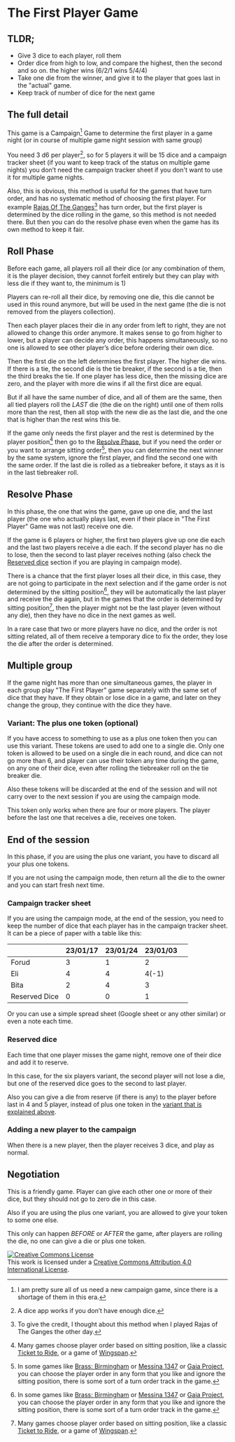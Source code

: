 # The First Player Game

## TLDR;

- Give 3 dice to each player, roll them
- Order dice from high to low, and compare the highest, then the second and so on. the higher wins (6/2/1 wins 5/4/4)
- Take one die from the winner, and give it to the player that goes last in the "actual" game.
- Keep track of number of dice for the next game

## The full detail

This game is a Campaign[^1] Game to determine the first player in a game night (or in course of multiple game night session with same group)

You need 3 d6 per player[^2], so for 5 players it will be 15 dice and a campaign tracker sheet (if you want to keep track of the status on multiple game nights) you don’t need the campaign tracker sheet  if you don't want to use it for multiple game nights. 

Also, this is obvious, this method is useful for the games that have turn order, and has no systematic method of choosing the first player. For example [Rajas Of The Ganges](https://boardgamegeek.com/boardgame/220877/rajas-ganges)[^3] has turn order, but the first player is determined by the dice rolling in the game, so this method is not needed there. But then you can do the resolve phase even when the game has its own method to keep it fair.

## Roll Phase 

Before each game, all players roll all their dice (or any combination of them, it is the player decision, they cannot forfeit entirely but they can play with less die if they want to, the minimum is 1)

Players can re-roll all their dice, by removing one die, this die cannot be used in this round anymore, but will be used in the next game (the die is not removed from the players collection).

Then each player places their die in any order from left to right, they are not allowed to change this order anymore. It makes sense to go from higher to lower, but a player can decide any order, this happens simultaneously, so no one is allowed to see other player’s dice before ordering their own dice. 

Then the first die on the left determines the first player. The higher die wins. If there is a tie, the second die is the tie breaker, if the second is a tie, then the third breaks the tie. If one player has less dice, then the missing dice are zero, and the player with more die wins if all the first dice are equal.

But if all have the same number of dice, and all of them are the same, then all tied players roll the *LAST* die (the die on the right) until one of them rolls more than the rest, then all stop with the new die as the last die, and the one that is higher than the rest wins this tie.  

If the game only needs the first player and the rest is determined by the player position[^4] then go to the [Resolve Phase](#resolve-phase), but if you need the order or you want to arrange sitting order[^5], then you can determine the next winner by the same system, ignore the first player, and find the second one with the same order. If the last die is rolled as a tiebreaker before, it stays as it is in the last tiebreaker roll.

## Resolve Phase 

In this phase, the one that wins the game, gave up one die, and the last player (the one who actually plays last, even if their place in "The First Player" Game was not last) receive one die. 

If the game is 6 players or higher, the first two players give up one die each and the last two players receive a die each. 
If the second player has no die to lose, then the second to last player receives nothing (also check the [Reserved dice](#reserved-dice) section if you are playing in campaign mode).

There is a chance that the first player loses all their dice, in this case, they are not going to participate in the next selection and if the game order is not determined by the sitting position[^5], they will be automatically the last player and receive the die again, but in the games that the order is determined by sitting position[^4], then the player might not be the last player (even without any die), then they have no dice in the next games as well. 

In a rare case that two or more players have no dice, and the order is not sitting related, all of them receive a temporary dice to fix the order, they lose the die after the order is determined. 

## Multiple group 

If the game night has more than one simultaneous games, the player in each group play "The First Player" game separately with the same set of dice that they have. If they obtain or lose dice in a game, and later on they change the group, they continue with the dice they have. 

### Variant: The plus one token (optional)

If you have access to something to use as a plus one token then you can use this variant. These tokens are used to add one to a single die. 
Only one token is allowed to be used on a single die in each round, and dice can not go more than 6, and player can use their token any time during the game, on any one of their dice, even after rolling the tiebreaker roll on the tie breaker die. 

Also these tokens will be discarded at the end of the session and will not carry over to the next session if you are using the campaign mode.

This token only works when there are four or more players. The player before the last one that receives a die, receives one token.

## End of the session 

In this phase, if you are using the plus one variant, you have to discard all your plus one tokens. 

If you are not using the campaign mode, then return all the die to the owner and you can start fresh next time.

### Campaign tracker sheet

If you are using the campaign mode, at the end of the session, you need to keep the number of dice that each player has in the campaign tracker sheet. It can be a piece of paper with a table like this:

|              | 23/01/17 | 23/01/24 | 23/01/03 |     |
| ---          | ---      | ---      | ---      | --- |
| Forud        | 3        | 1        | 2        |     |
| Eli          | 4        | 4        | 4(-1)    |     |
| Bita         | 2        | 4        | 3        |     |
| Reserved Dice| 0        | 0        | 1        |     |
 
Or you can use a simple spread sheet (Google sheet or any other similar) or even a note each time. 

### Reserved dice

Each time that one player misses the game night, remove one of their dice and add it to reserve. 

In this case, for the six players variant, the second player will not lose a die, but one of the reserved dice goes to the second to last player. 

Also you can give a die from reserve (if there is any) to the player before last in 4 and 5 player, instead of plus one token in the [variant that is explained above](#variant-the-plus-one-token-optional).

### Adding a new player to the campaign

When there is a new player, then the player receives 3 dice, and play as normal. 

## Negotiation

This is a friendly game. Player can give each other one or more of their dice, but they should not go to zero die in this case. 

Also if you are using the plus one variant, you are allowed to give your token to some one else. 

This only can happen *BEFORE* or *AFTER* the game, after players are rolling the die, no one can give a die or plus one token.  

<a rel="license" href="http://creativecommons.org/licenses/by/4.0/"><img alt="Creative Commons License" style="border-width:0" src="https://i.creativecommons.org/l/by/4.0/88x31.png" /></a><br />This work is licensed under a <a rel="license" href="http://creativecommons.org/licenses/by/4.0/">Creative Commons Attribution 4.0 International License</a>.

[^1]: I am pretty sure all of us need a new campaign game, since there is a shortage of them in this era. 
[^2]: A dice app works if you don’t have enough dice. 
[^3]: To give the credit, I thought about this method when I played Rajas of The Ganges the other day.
[^4]: Many games choose player order based on sitting position, like a classic [Ticket to Ride](https://boardgamegeek.com/boardgame/9209/ticket-ride), or a game of [Wingspan](https://boardgamegeek.com/boardgame/266192/wingspan). 
[^5]: In some games like [Brass: Birmingham](https://boardgamegeek.com/boardgame/224517/brass-birmingham) or [Messina 1347](https://boardgamegeek.com/boardgame/238799/messina-1347) or [Gaia Project](https://boardgamegeek.com/boardgame/220308/gaia-project), you can choose the player order in any form that you like and ignore the sitting position, there is some sort of a turn order track in the game.

